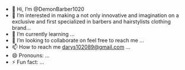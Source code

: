 - 👋 Hi, I’m @DemonBarber1020
- 👀 I’m interested in making a not only innovative and imagination on a exclusive and first specialized in barbers and hairstylists clothing brand...
- 🌱 I’m currently learning ...
- 💞️ I’m looking to collaborate on feel free to reach me ...
- 📫 How to reach me darys102089@gmail.com ...
- 😄 Pronouns: ...
- ⚡ Fun fact: ...

<!---
DemonBarber1020/DemonBarber1020 is a ✨ special ✨ repository because its `README.md` (this file) appears on your GitHub profile.
You can click the Preview link to take a look at your changes.
--->
